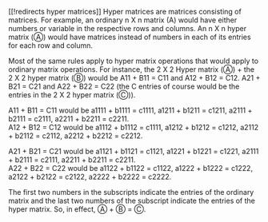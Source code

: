 [[!redirects hyper matrices]]
Hyper matrices are matrices consisting of matrices.  For example, an ordinary n X n matrix (A) would have either numbers or variable in the respective rows and columns.  An n X n hyper matrix (&#9398;) would have matrices instead of numbers in each of its entries for each row and column.

Most of the same rules apply to hyper matrix operations that would apply to ordinary matrix operations.  For instance, the 2 X 2 Hyper matrix (&#9398;) + the 
2 X 2 hyper matrix (&#9399;) would be A11 + B11 = C11 and A12 + B12 = C12.  A21 + B21 = C21 and A22 + B22 = C22 (the C entries of course would be the entries in the 2 X 2 hyper matrix (&#9400;)).  

A11 + B11 = C11 would be a1111 + b1111 = c1111, a1211 + b1211 = c1211, 
                         a2111 + b2111 = c2111, a2211 + b2211 = c2211.  
A12 + B12 = C12 would be a1112 + b1112 = c1111, a1212 + b1212 = c1212, 
                         a2112 + b2112 = c2112, a2212 + b2212 = c2212.
 
A21 + B21 = C21 would be a1121 + b1121 = c1121, a1221 + b1221 = c1221, 
                         a2111 + b2111 = c2111, a2211 + b2211 = c2211.  
A22 + B22 = C22 would be a1122 + b1122 = c1122, a1222 + b1222 = c1222, 
                         a2122 + b2122 = c2122, a2222 + b2222 = c2222. 

The first two numbers in the subscripts indicate the entries of the ordinary matrix and the last two numbers of the subscript indicate the entries of the hyper matrix. So, in effect, &#9398; + &#9399; = &#9400;.
    
     

    

   
